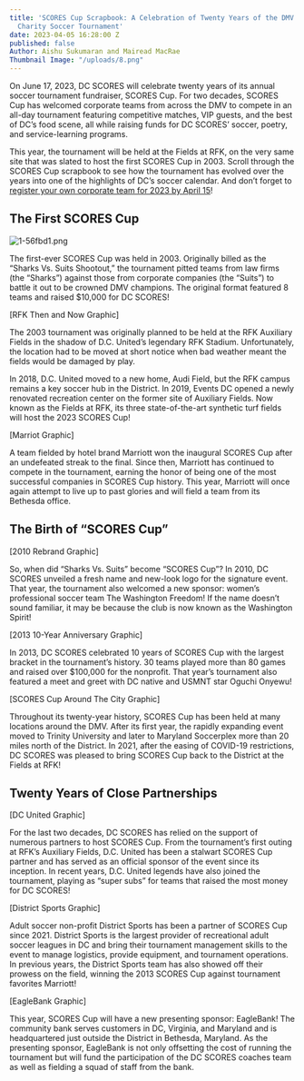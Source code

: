 ```yaml
---
title: 'SCORES Cup Scrapbook: A Celebration of Twenty Years of the DMV’s Largest Corporate
  Charity Soccer Tournament'
date: 2023-04-05 16:28:00 Z
published: false
Author: Aishu Sukumaran and Mairead MacRae
Thumbnail Image: "/uploads/8.png"
---
```


On June 17, 2023, DC SCORES will celebrate twenty years of its annual soccer tournament fundraiser, SCORES Cup. For two decades, SCORES Cup has welcomed corporate teams from across the DMV to compete in an all-day tournament featuring competitive matches, VIP guests, and the best of DC’s food scene, all while raising funds for DC SCORES’ soccer, poetry, and service-learning programs. 

This year, the tournament will be held at the Fields at RFK, on the very same site that was slated to host the first SCORES Cup in 2003. Scroll through the SCORES Cup scrapbook to see how the tournament has evolved over the years into one of the highlights of DC’s soccer calendar. And don’t forget to [register your own corporate team for 2023 by April 15](https://cup.dcscores.org/)!

## The First SCORES Cup

![1-56fbd1.png](/uploads/1-56fbd1.png)

The first-ever SCORES Cup was held in 2003. Originally billed as the “Sharks Vs. Suits Shootout,” the tournament pitted teams from law firms (the “Sharks”) against those from corporate companies (the “Suits”) to battle it out to be crowned DMV champions. The original format featured 8 teams and raised $10,000 for DC SCORES!

[RFK Then and Now Graphic]

The 2003 tournament was originally planned to be held at the RFK Auxiliary Fields in the shadow of D.C. United’s legendary RFK Stadium. Unfortunately, the location had to be moved at short notice when bad weather meant the fields would be damaged by play.

In 2018, D.C. United moved to a new home, Audi Field, but the RFK campus remains a key soccer hub in the District. In 2019, Events DC opened a newly renovated recreation center on the former site of Auxiliary Fields. Now known as the Fields at RFK, its three state-of-the-art synthetic turf fields will host the 2023 SCORES Cup!

[Marriot Graphic]

A team fielded by hotel brand Marriott won the inaugural SCORES Cup after an undefeated streak to the final. Since then, Marriott has continued to compete in the tournament, earning the honor of being one of the most successful companies in SCORES Cup history. This year, Marriott will once again attempt to live up to past glories and will field a team from its Bethesda office. 

## The Birth of “SCORES Cup”

[2010 Rebrand Graphic] 

So, when did “Sharks Vs. Suits” become “SCORES Cup”? In 2010, DC SCORES unveiled a fresh name and new-look logo for the signature event. That year, the tournament also welcomed a new sponsor: women’s professional soccer team The Washington Freedom! If the name doesn’t sound familiar, it may be because the club is now known as the Washington Spirit!

[2013 10-Year Anniversary Graphic]

In 2013, DC SCORES celebrated 10 years of SCORES Cup with the largest bracket in the tournament’s history. 30 teams played more than 80 games and raised over $100,000 for the nonprofit. That year’s tournament also featured a meet and greet with DC native and USMNT star Oguchi Onyewu!

[SCORES Cup Around The City Graphic]

Throughout its twenty-year history, SCORES Cup has been held at many locations around the DMV. After its first year, the rapidly expanding event moved to Trinity University and later to Maryland Soccerplex more than 20 miles north of the District. In 2021, after the easing of COVID-19 restrictions, DC SCORES was pleased to bring SCORES Cup back to the District at the Fields at RFK! 

## Twenty Years of Close Partnerships

[DC United Graphic]

For the last two decades, DC SCORES has relied on the support of numerous partners to host SCORES Cup. From the tournament’s first outing at RFK’s Auxiliary Fields, D.C. United has been a stalwart SCORES Cup partner and has served as an official sponsor of the event since its inception. In recent years, D.C. United legends have also joined the tournament, playing as “super subs” for teams that raised the most money for DC SCORES!

[District Sports Graphic]

Adult soccer non-profit District Sports has been a partner of SCORES Cup since 2021. District Sports is the largest provider of recreational adult soccer leagues in DC and bring their tournament management skills to the event to manage logistics, provide equipment, and tournament operations. In previous years, the District Sports team has also showed off their prowess on the field, winning the 2013 SCORES Cup against tournament favorites Marriott!

[EagleBank Graphic]

This year, SCORES Cup will have a new presenting sponsor: EagleBank! The community bank serves customers in DC, Virginia, and Maryland and is headquartered just outside the District in Bethesda, Maryland. As the presenting sponsor, EagleBank is not only offsetting the cost of running the tournament but will fund the participation of the DC SCORES coaches team as well as fielding a squad of staff from the bank.
